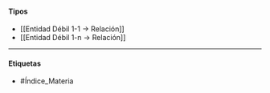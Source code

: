 #### Tipos
- [[Entidad Débil 1-1 → Relación]]
- [[Entidad Débil 1-n → Relación]]

***
#### Etiquetas
- #Índice_Materia 